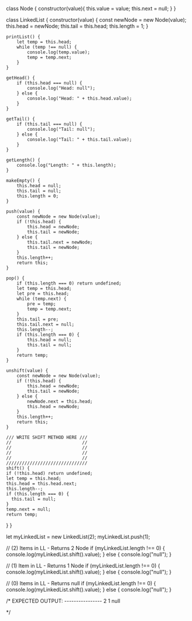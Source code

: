 class Node {
    constructor(value){
        this.value = value;
        this.next = null;
    }
}
 
class LinkedList {
    constructor(value) {
        const newNode = new Node(value);
        this.head = newNode;
        this.tail = this.head;
        this.length = 1;
    }

    printList() {
        let temp = this.head;
        while (temp !== null) {
            console.log(temp.value);
            temp = temp.next;
        }
    }

    getHead() {
        if (this.head === null) {
            console.log("Head: null");
        } else {
            console.log("Head: " + this.head.value);
        }
    }

    getTail() {
        if (this.tail === null) {
            console.log("Tail: null");
        } else {
            console.log("Tail: " + this.tail.value);
        }
    }

    getLength() {
        console.log("Length: " + this.length);
    }

    makeEmpty() {
        this.head = null;
        this.tail = null;
        this.length = 0;
    }
 
    push(value) {
        const newNode = new Node(value);
        if (!this.head) {
            this.head = newNode;
            this.tail = newNode;
        } else {
            this.tail.next = newNode;
            this.tail = newNode;
        }
        this.length++;
        return this;
    }
 
    pop() {
        if (this.length === 0) return undefined;
        let temp = this.head;
        let pre = this.head;
        while (temp.next) {
            pre = temp;
            temp = temp.next;
        }
        this.tail = pre;
        this.tail.next = null;
        this.length--;
        if (this.length === 0) {
            this.head = null;
            this.tail = null;
        }
        return temp;
    }
 
    unshift(value) {
        const newNode = new Node(value);
        if (!this.head) {
            this.head = newNode;
            this.tail = newNode;
        } else {
            newNode.next = this.head;
            this.head = newNode;
        }
        this.length++;
        return this;
    }
 
	/// WRITE SHIFT METHOD HERE ///
	//                           //
	//                           //
	//                           //
	//                           //
	///////////////////////////////
    shift() {
    if (!this.head) return undefined;
    let temp = this.head;
    this.head = this.head.next;
    this.length--;
    if (this.length === 0) {
      this.tail = null;
    }
    temp.next = null;
    return temp;
  }
}
 


let myLinkedList = new LinkedList(2);
myLinkedList.push(1);

// (2) Items in LL - Returns 2 Node
if (myLinkedList.length !== 0) {
    console.log(myLinkedList.shift().value);
} else {
    console.log("null");
}

// (1) Item in LL - Returns 1 Node
if (myLinkedList.length !== 0) {
    console.log(myLinkedList.shift().value);
} else {
    console.log("null");
}

// (0) Items in LL - Returns null
if (myLinkedList.length !== 0) {
    console.log(myLinkedList.shift().value);
} else {
    console.log("null");
}    


/*
    EXPECTED OUTPUT:
    ----------------
    2
    1
    null

*/